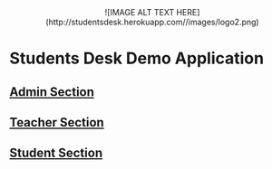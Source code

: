<center>
![IMAGE ALT TEXT HERE](http://studentsdesk.herokuapp.com//images/logo2.png) 
</center>

# Students Desk Demo Application

## [Admin Section](http://studentsdesk.herokuapp.com/admin)

## [Teacher Section](https://www.studentsdesk.herokuapp.com/teachers)

## [Student Section](http://studentsdesk.herokuapp.com/)

